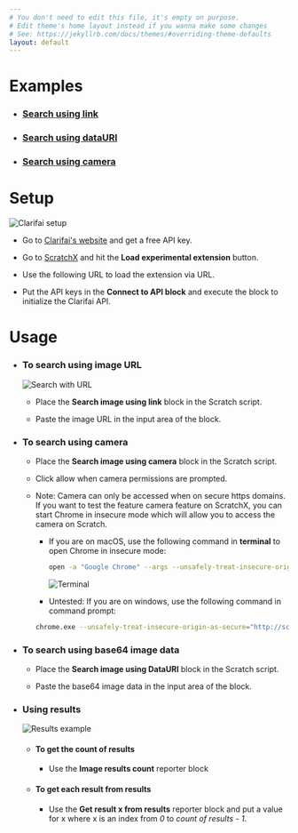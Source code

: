 ```yaml
---
# You don't need to edit this file, it's empty on purpose.
# Edit theme's home layout instead if you wanna make some changes
# See: https://jekyllrb.com/docs/themes/#overriding-theme-defaults
layout: default
---
```


<h1>Examples</h1>

* <h3><a href="http://scratchx.org/?url=https://eesh.github.io/clarifai-scratch/examples/clarifai_link.sbx#scratch">Search using link</a></h3>

* <h3><a href="http://scratchx.org/?url=https://eesh.github.io/clarifai-scratch/examples/clarifai_data.sbx#scratch">Search using dataURI</a></h3>

* <h3><a href="http://scratchx.org/?url=https://eesh.github.io/clarifai-scratch/examples/clarifai_camera.sbx#scratch">Search using camera</a></h3>


<h1>Setup</h1>

![Clarifai setup]({{site.url}}{{site.baseurl}}/assets/images/clarifai-setup.gif)

* Go to [Clarifai's website](https://clarifai.com/) and get a free API key.

* Go to [ScratchX](scratchx.org/#scratch) and hit the **Load experimental extension** button.

* Use the following URL to load the extension via URL.

* Put the API keys in the  **Connect to API block** and execute the block to initialize the Clarifai API.



<h1>Usage</h1>

* <h3>To search using image URL</h3>

  ![Search with URL]({{site.url}}{{site.baseurl}}/assets/images/clarifai-ex-1.gif)

  * Place the **Search image using link** block in the Scratch script.

  * Paste the image URL in the input area of the block.

* <h3>To search using camera</h3>

  * Place the **Search image using camera** block in the Scratch script.

  * Click allow when camera permissions are prompted.

  * Note: Camera can only be accessed when on secure https domains. If you want to test the feature camera feature on ScratchX, you can start Chrome in insecure mode
    which will allow you to access the camera on Scratch.

    * If you are on macOS, use the following command in **terminal** to open Chrome in insecure mode:
      ```bash
      open -a "Google Chrome" --args --unsafely-treat-insecure-origin-as-secure="http://scratchx.org/" --user-data-dir
      ```
      ![Terminal]({{site.url}}{{site.baseurl}}/assets/images/terminal.png)

    * Untested: If you are on windows, use the following command in command prompt:
    ```bash
    chrome.exe --unsafely-treat-insecure-origin-as-secure="http://scratchx.org/" --user-data-dir
    ```

* <h3>To search using base64 image data</h3>

  * Place the **Search image using DataURI** block in the Scratch script.

  * Paste the base64 image data in the input area of the block.

* <h3>Using results</h3>

  ![Results example]({{site.url}}{{site.baseurl}}/assets/images/results-example.png)

  * <h4>To get the count of results</h4>

    * Use the **Image results count** reporter block

  * <h4>To get each result from results</h4>

    * Use the **Get result x from results** reporter block and put a value for x where x is an index from *0* to *count of results - 1*.
